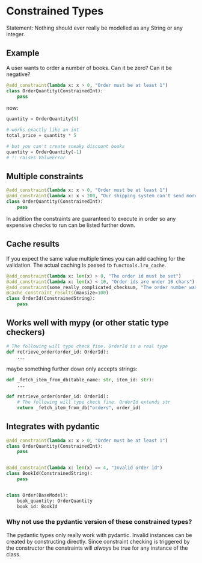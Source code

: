 # Constrained Types

Statement: Nothing should ever really be modelled as any String or any integer.


## Example
A user wants to order a number of books. Can it be zero? Can it be negative?
```python
@add_constraint(lambda x: x > 0, "Order must be at least 1")
class OrderQuantity(ConstrainedInt):
    pass
```

now:
```python
quantity = OrderQuantity(5)

# works exactly like an int
total_price = quantity * 5

# but you can't create sneaky discount books
quantity = OrderQuantity(-1)
# !! raises ValueError
```

## Multiple constraints
```python
@add_constraint(lambda x: x > 0, "Order must be at least 1")
@add_constraint(lambda x: x < 200, "Our shipping system can't send more then 200")
class OrderQuantity(ConstrainedInt):
    pass
```

In addition the constraints are guaranteed to execute in order so any
expensive checks to run can be listed further down.

## Cache results
If you expect the same value multiple times you can add caching for
the validation. The actual caching is passed to `functools.lru_cache`.

```python
@add_constraint(lambda x: len(x) > 0, "The order id must be set")
@add_constraint(lambda x: len(x) < 10, "Order ids are under 10 chars")
@add_constraint(some_really_complicated_checksum, "The order number was invalid")
@cache_constraint_results(maxsize=100)
class OrderId(ConstrainedString):
    pass
```

## Works well with mypy (or other static type checkers)
```python
# The following will type check fine. OrderId is a real type
def retrieve_order(order_id: OrderId):
    ...
```
maybe something further down only accepts strings:

```python
def _fetch_item_from_db(table_name: str, item_id: str):
    ...

def retrieve_order(order_id: OrderId):
    # The following will type check fine. OrderId extends str
    return _fetch_item_from_db("orders", order_id)
```



## Integrates with pydantic
```python
@add_constraint(lambda x: x > 0, "Order must be at least 1")
class OrderQuantity(ConstrainedInt):
    pass


@add_constraint(lambda x: len(x) == 4, "Invalid order id")
class BookId(ConstrainedString):
    pass


class Order(BaseModel):
    book_quantity: OrderQuantity
    book_id: BookId
```

### Why not use the pydantic version of these constrained types?
The pydantic types only really work with pydantic. Invalid instances
can be created by constructing directly. Since constraint checking
is triggered by the constructor the constraints will *always* be
true for any instance of the class.
